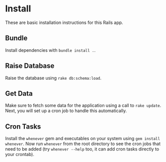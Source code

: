 Install
=======

These are basic installation instructions for this Rails app.

Bundle 
------

Install dependencies with `bundle install .`.

Raise Database
--------------

Raise the database using `rake db:schema:load`.

Get Data
--------

Make sure to fetch some data for the application using a call to `rake update`. Next, you will set up a cron job to handle this automatically.

Cron Tasks
----------

Install the `whenever` gem and executables on your system using `gem install whenever`. Now run `whenever` from the root directory to see the cron jobs that need to be added (try `whenever --help` too, it can add cron tasks directly to your crontab).
